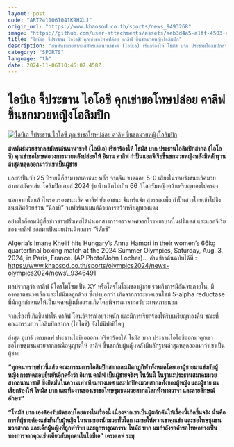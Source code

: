 ```yaml
---
layout: post
code: "ART2411061041K9HXUJ"
origin_url: "https://www.khaosod.co.th/sports/news_9493268"
image: "https://github.com/user-attachments/assets/aeb3d4a5-a1ff-4503-a2c5-f89d7ea0e8ee"
title: "ไอบีเอ จี้ประธาน ไอโอซี คุกเข่าขอโทษปล่อย คาลิฟ ขึ้นชกมวยหญิงโอลิมปิก"
description: "สหพันธ์มวยสากลสมัครเล่นนานาชาติ (ไอบีเอ) เรียกร้องให้ โธมัส บาก ประธานโอลิมปิกสากล (ไอโอซี) คุกเข่าขอโทษต่อวงการมวยหลังปล่อยให้ อิมาน คาลิฟ กำปั้นแอลจีเรียขึ้นชกมวยหญิงหลังมีหลักฐานล่าสุดหลุดออกมาว่าเขาเป็นผู้ชาย"
category: "SPORTS"
language: "th"
date: 2024-11-06T10:46:07.458Z
---
```


# ไอบีเอ จี้ประธาน ไอโอซี คุกเข่าขอโทษปล่อย คาลิฟ ขึ้นชกมวยหญิงโอลิมปิก

[![ไอบีเอ จี้ประธาน ไอโอซี คุกเข่าขอโทษปล่อย คาลิฟ ขึ้นชกมวยหญิงโอลิมปิก](https://www.khaosod.co.th/wpapp/uploads/2024/11/imane-khelif-892545.jpg "ไอบีเอ จี้ประธาน ไอโอซี คุกเข่าขอโทษปล่อย คาลิฟ ขึ้นชกมวยหญิงโอลิมปิก")](https://www.khaosod.co.th/wpapp/uploads/2024/11/imane-khelif-892545.jpg)

**สหพันธ์มวยสากลสมัครเล่นนานาชาติ (ไอบีเอ) เรียกร้องให้ โธมัส บาก ประธานโอลิมปิกสากล (ไอโอซี) คุกเข่าขอโทษต่อวงการมวยหลังปล่อยให้ อิมาน คาลิฟ กำปั้นแอลจีเรียขึ้นชกมวยหญิงหลังมีหลักฐานล่าสุดหลุดออกมาว่าเขาเป็นผู้ชาย**

และกำปั้นวัย 25 ปีรายนี้ก็สามารถเอาชนะ หลิ่ว จากจีน ขาดลอย 5-0 เสียงในรอบชิงชนะเลิศมวยสากลสมัครเล่น โอลิมปิกเกมส์ 2024 รุ่นน้ำหนักไม่เกิน 66 กิโลกรัมหญิงคว้าเหรียญทองไปครอง

นอกจากนั้นแล้วในรอบรองชนะเลิศ คาลิฟ ยังเอาชนะ จันทร์แจ่ม สุวรรณเพ็ง กำปั้นสาวไทยเข้าไปชิงชนะเลิศด้วยส่วน “น้องบี” จบทัวร์นาเมนต์ด้วยการคว้าเหรียญทองแดง

อย่างไรก็ตามมีผู้สื่อข่าวชาวฝรั่งเศสได้นำเอกสารการตรวจเพศจากโรงพยาบาลในฝรั่งเศส และแอลจีเรียของ คาลิฟ ออกมาเปิดเผยผ่านนิตยสาร “รีดักซ์”

Algeria’s Imane Khelif hits Hungary’s Anna Hamori in their women’s 66kg quarterfinal boxing match at the 2024 Summer Olympics, Saturday, Aug. 3, 2024, in Paris, France. (AP Photo/John Locher)… อ่านข่าวต้นฉบับได้ที่ : https://www.khaosod.co.th/sports/olympics2024/news-olympics2024/news\_9346491



ผลปรากฏว่า คาลิฟ มีโครโมโซมเป็น XY หรือโครโมโซมของผู้ชาย รวมถึงการมีอัณฑะภายใน, มีองคชาตขนาดเล็ก และไม่มีมดลูกด้วย ซึ่งบ่งบอกว่า เกิดจากภาวะขาดเอนไซม์ 5-alpha reductase ที่มักถูกกำหนดให้เป็นเพศหญิงเมื่อแรกเกิดโดยพิจารณาจากอวัยวะเพศภายนอก

จากเรื่องที่เกิดขึ้นทำให้ คาลิฟ โดนวิจารณ์อย่างหนัก และมีการเรียกร้องให้ริบเหรียญทองคืน ขณะที่คณะกรรมการโอลิมปิกสากล (ไอโอซี) ยังไม่มีท่าทีใดๆ

ล่าสุด อูมาร์ เครมเลฟ ประธานไอบีเอออกมาเรียกร้องให้ โธมัส บาก ประธานไอโอซีออกมาคุกเข่าขอโทษชุมชนมวยจากกรณีอนุญาตให้ คาลิฟ ขึ้นชกกับผู้หญิงหลังมีหลักฐานล่าสุดหลุดออกมาว่าเขาเป็นผู้ชาย

**“ทุกคนทราบข่าวนี้แล้ว คณะกรรมการโอลิมปิกสากลละเมิดกฎกีฬาทั้งหมดโดยเอาผู้ชายมาแข่งกับผู้หญิง การทดสอบยืนยันอีกครั้งว่า อิมาน คาลิฟ เป็นผู้ชายจริงๆ ในวันนี้ ในฐานะประธานสมาคมมวยสากลนานาชาติ ซึ่งยึดมั่นในความเท่าเทียมทางเพศ และปกป้องมวยสากลทั้งของผู้หญิง และผู้ชาย ผมเรียกร้องให้ โทมัส บาก และทีมงานของเขาขอโทษชุมชนมวยสากลโลกทั้งทางวาจา และลายลักษณ์อักษร”**

**“โทมัส บาก เองต้องรับผิดชอบโดยตรงในเรื่องนี้ เนื่องจากเขาเป็นผู้ผลักดันให้เรื่องนี้เกิดขึ้นจริง นั่นคือการที่ผู้ชายต้องแข่งขันกับผู้หญิง ในนามของนักมวยทั่วโลก ผมขอให้พวกเขาคุกเข่า และขอโทษชุมชนมวยสากล และเด็กผู้หญิงที่ถูกทำร้าย และถูกทารุณกรรม โทมัส บาก ผมกำลังรอคำขอโทษอย่างเป็นทางการจากคุณเช่นเดียวกับทุกคนในไอบีเอ” เครมเลฟ ระบุ**